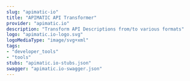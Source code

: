 ```yaml
---
slug: "apimatic-io"
title: "APIMATIC API Transformer"
provider: "apimatic.io"
description: "Transform API Descriptions from/to various formats"
logo: "apimatic.io-logo.svg"
logoMediaType: "image/svg+xml"
tags:
- "developer_tools"
- "tools"
stubs: "apimatic.io-stubs.json"
swagger: "apimatic.io-swagger.json"
---
```

